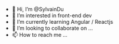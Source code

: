 - 👋 Hi, I’m @SylvainDu
- 👀 I’m interested in front-end dev
- 🌱 I’m currently learning Angular / Reactjs
- 💞️ I’m looking to collaborate on ...
- 📫 How to reach me ...

<!---
SylvainDu/SylvainDu is a ✨ special ✨ repository because its `README.md` (this file) appears on your GitHub profile.
You can click the Preview link to take a look at your changes.
--->
